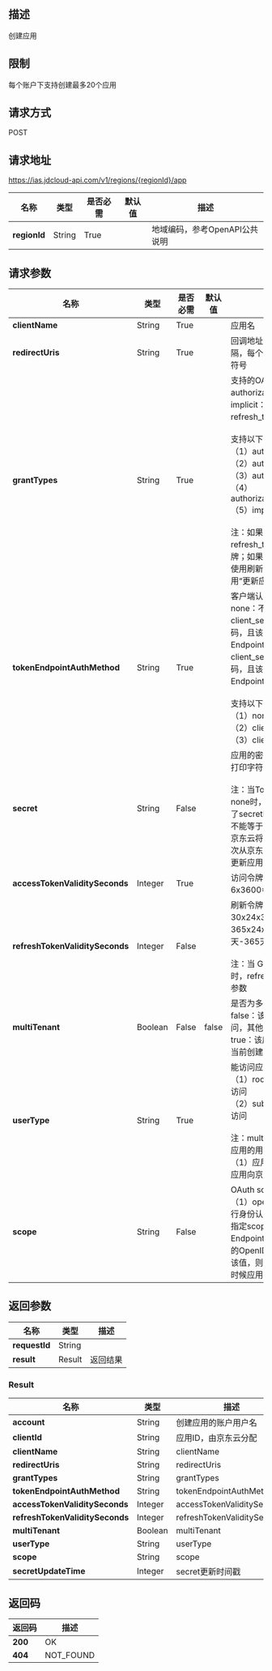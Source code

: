 ## 描述
创建应用

## 限制
每个账户下支持创建最多20个应用

## 请求方式
POST

## 请求地址
https://ias.jdcloud-api.com/v1/regions/{regionId}/app

|名称|类型|是否必需|默认值|描述|
|---|---|---|---|---|
|**regionId**|String|True| |地域编码，参考OpenAPI公共说明|

## 请求参数
|名称|类型|是否必需|默认值|描述|
|---|---|---|---|---|
|**clientName**|String|True| |应用名|
|**redirectUris**|String|True| |回调地址，最多4个，多个url之间用逗号,分隔，每个url长度不超过1000，url不支持#符号|
|**grantTypes**|String|True| |支持的OAuth类型：<br/>authorization_code：OAuth2授权码模式<br/>implicit：OAuth2隐式授权模式<br/>refresh_token：启用刷新令牌<br/><br/>支持以下值：<br/>（1）authorization_code<br/>（2）authorization_code,refresh_token<br/>（3）authorization_code,implicit<br/>（4）authorization_code,implicit,refresh_token<br/>（5）implicit<br/><br/>注：如果grantTypes指定了refresh_token，应用将可以使用刷新令牌；如果在创建应用时未指定，则应用不能使用刷新令牌；任何时候应用都可以调用“更新应用”接口更改grantTypes设置|
|**tokenEndpointAuthMethod**|String|True| |客户端认证方式：<br/>none：不设置客户端密码（不推荐）<br/>client_secret_post：客户端必须设置密码，且该密码需要在OAuth2 Token Endpoint提供于请求的body<br/>client_secret_basic：客户端必须设置密码，且该密码需要在OAuth2 Token Endpoint提供于请求的header<br/><br/>支持以下值：<br/>（1）none<br/>（2）client_secret_post<br/>（3）client_secret_basic|
|**secret**|String|False| |应用的密码，支持8-255位长度的ASCII可打印字符，建议使用足够复杂的密码策略<br/><br/>注：当TokenEndpointAuthMethod不等于none时，secret为必传参数；反之，当指定了secret时，TokenEndpointAuthMethod不能等于none<br/>京东云将不可逆加密secret，因此您无法再次从京东云查看该密码，但您可以随时通过更新应用重新设置secret|
|**accessTokenValiditySeconds**|Integer|True| |访问令牌有效期，值的范围为 600 秒到 6x3600=21,600 秒，即10分钟-6小时|
|**refreshTokenValiditySeconds**|Integer|False| |刷新令牌有效期，值的范围为 30x24x3600=2,592,000 秒到 365x24x3600=31,536,000 秒，即30天-365天<br/><br/>注：当 GrantTypes 包含 refresh_token 时，refreshTokenValiditySeconds 为必传参数|
|**multiTenant**|Boolean|False|false|是否为多租户应用<br/>false：该应用仅支持当前创建应用的租户访问，其他京东云租户无法访问<br/>true：该应用支持其他京东云租户访问，但当前创建应用的租户不能访问|
|**userType**|String|True| |能访问应用的账号类型，支持以下值：<br/>（1）root：支持主账号访问，子用户无法访问<br/>（2）sub：子用户账号，使用主账号不能访问<br/><br/>注：multiTenant和userType的组合指定了应用的用户人群，典型的应用场景如：<br/>（1）应用向当前租户下的子用户开放（2）应用向京东云其他租户主账号开放|
|**scope**|String|False| |OAuth scope范围，支持的值为：<br/>（1）openid：用OpenID Connect协议进行身份认证<br/>指定scope为openid，并在Authorization Endpoint请求该scope，京东云将返回用户的OpenID令牌；如果在创建应用时未指明该值，则应用不能请求OpenID令牌；任何时候应用都可以调用“更新应用”更改该设置|


## 返回参数
|名称|类型|描述|
|---|---|---|
|**requestId**|String| |
|**result**|Result|返回结果|

### Result
|名称|类型|描述|
|---|---|---|
|**account**|String|创建应用的账户用户名|
|**clientId**|String|应用ID，由京东云分配|
|**clientName**|String|clientName|
|**redirectUris**|String|redirectUris|
|**grantTypes**|String|grantTypes|
|**tokenEndpointAuthMethod**|String|tokenEndpointAuthMethod|
|**accessTokenValiditySeconds**|Integer|accessTokenValiditySeconds|
|**refreshTokenValiditySeconds**|Integer|refreshTokenValiditySeconds|
|**multiTenant**|Boolean|multiTenant|
|**userType**|String|userType|
|**scope**|String|scope|
|**secretUpdateTime**|Integer|secret更新时间戳|

## 返回码
|返回码|描述|
|---|---|
|**200**|OK|
|**404**|NOT_FOUND|
